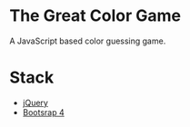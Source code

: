 # The Great Color Game

A JavaScript based color guessing game.

# Stack

* [jQuery](https://jquery.com/)
* [Bootsrap 4](https://getbootstrap.com/)